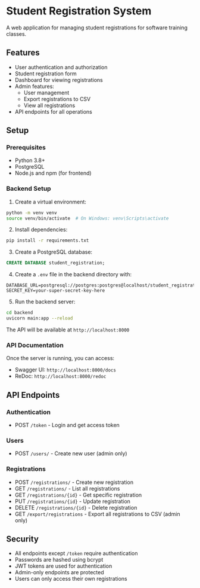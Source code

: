 # Student Registration System

A web application for managing student registrations for software training classes.

## Features

- User authentication and authorization
- Student registration form
- Dashboard for viewing registrations
- Admin features:
  - User management
  - Export registrations to CSV
  - View all registrations
- API endpoints for all operations

## Setup

### Prerequisites

- Python 3.8+
- PostgreSQL
- Node.js and npm (for frontend)

### Backend Setup

1. Create a virtual environment:
```bash
python -m venv venv
source venv/bin/activate  # On Windows: venv\Scripts\activate
```

2. Install dependencies:
```bash
pip install -r requirements.txt
```

3. Create a PostgreSQL database:
```sql
CREATE DATABASE student_registration;
```

4. Create a `.env` file in the backend directory with:
```
DATABASE_URL=postgresql://postgres:postgres@localhost/student_registration
SECRET_KEY=your-super-secret-key-here
```

5. Run the backend server:
```bash
cd backend
uvicorn main:app --reload
```

The API will be available at `http://localhost:8000`

### API Documentation

Once the server is running, you can access:
- Swagger UI: `http://localhost:8000/docs`
- ReDoc: `http://localhost:8000/redoc`

## API Endpoints

### Authentication
- POST `/token` - Login and get access token

### Users
- POST `/users/` - Create new user (admin only)

### Registrations
- POST `/registrations/` - Create new registration
- GET `/registrations/` - List all registrations
- GET `/registrations/{id}` - Get specific registration
- PUT `/registrations/{id}` - Update registration
- DELETE `/registrations/{id}` - Delete registration
- GET `/export/registrations` - Export all registrations to CSV (admin only)

## Security

- All endpoints except `/token` require authentication
- Passwords are hashed using bcrypt
- JWT tokens are used for authentication
- Admin-only endpoints are protected
- Users can only access their own registrations 